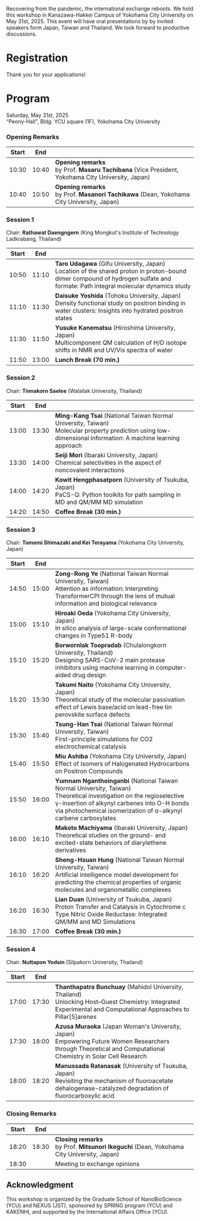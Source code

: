 Recovering from the pandemic, the international exchange reboots. We hold this workshop in Kanazawa-Hakkei Campus of Yokohama City University on May 31st, 2025. This event will have oral presentations by by invited speakers form Japan, Taiwan and Thailand. We look forward to productive discussions.


# Registration

Thank you for your applications!

# Program

Saturday, May 31st, 2025<br>
“Peony-Hall”, Bldg. YCU square (1F), Yokohama City University

### Opening Remarks

| Start | End   |         |
| :---: | :---: | :------ |
| 10:30 | 10:40 | **Opening remarks**<br>by Prof. **Masaru Tachibana** (Vice President, Yokohama City University, Japan) |
| 10:40 | 10:50 | **Opening remarks**<br>by Prof. **Masanori Tachikawa** (Dean, Yokohama City University, Japan) |

### Session 1

Chair: **Rathawat Daengngern** (King Mongkut's Institute of Technology Ladkrabang, Thailand)

| Start | End   |         |
| :---: | :---: | :------ |
| 10:50 | 11:10 | **Taro Udagawa** (Gifu University, Japan)<br>Location of the shared proton in proton-bound dimer compound of hydrogen sulfate and formate: Path integral molecular dynamics study |
| 11:10 | 11:30 | **Daisuke Yoshida** (Tohoku University, Japan)<br>Density functional study on positron binding in water clusters: Insights into hydrated positron states |
| 11:30 | 11:50 | **Yusuke Kanematsu** (Hiroshima University, Japan)<br>Multicomponent QM calculation of H/D isotope shifts in NMR and UV/Vis spectra of water |
| 11:50 | 13:00 | **Lunch Break (70 min.)** |

### Session 2

Chair: **Tinnakorn Saelee** (Walailak University, Thailand)  

| Start | End   |         |
| :---: | :---: | :------ |
| 13:00 | 13:30 | **Ming-Kang Tsai** (National Taiwan Normal University, Taiwan)<br>Molecular property prediction using low-dimensional information: A machine learning approach |
| 13:30 | 14:00 | **Seiji Mori** (Ibaraki University, Japan)<br>Chemical selectivities in the aspect of noncovalent interactions |
| 14:00 | 14:20 | **Kowit Hengphasatporn** (University of Tsukuba, Japan)<br>PaCS-Q: Python toolkits for path sampling in MD and QM/MM MD simulation |
| 14:20 | 14:50 | **Coffee Break (30 min.)** |

### Session 3

Chair: **Tomomi Shimazaki and Kei Terayama** (Yokohama City University, Japan)

| Start | End   |         |
| :---: | :---: | :------ |
| 14:50 | 15:00 | **Zong-Rong Ye** (National Taiwan Normal University, Taiwan)<br>Attention as information: Interpreting TransformerCPI through the lens of mutual information and biological relevance |
| 15:00 | 15:10 | **Hiroaki Oeda** (Yokohama City University, Japan)<br>In silico analysis of large-scale conformational changes in Type51 R-body |
| 15:10 | 15:20 | **Borwornlak Toopradab** (Chulalongkorn University, Thailand)<br>Designing SARS-CoV-2 main protease inhibitors using machine learning in computer-aided drug design |
| 15:20 | 15:30 | **Takumi Naito** (Yokohama City University, Japan)<br>Theoretical study of the molecular passivation effect of Lewis base/acid on lead-free tin perovskite surface defects |
| 15:30 | 15:40 | **Tsung-Han Tsai** (National Taiwan Normal University, Taiwan)<br>First-principle simulations for CO2 electrochemical catalysis |
| 15:40 | 15:50 | **Miu Ashiba** (Yokohama City University, Japan)<br>Effect of Isomers of Halogenated Hydrocarbons on Positron Compounds |
| 15:50 | 16:00 | **Yumnam Nganthoinganbi** (National Taiwan Normal University, Taiwan)<br>Theoretical investigation on the regioselective γ-insertion of alkynyl carbenes into O-H bonds via photochemical isomerization of α-alkynyl carbene carboxylates |
| 16:00 | 16:10 | **Makoto Machiyama** (Ibaraki University, Japan)<br>Theoretical studies on the ground- and excited-state behaviors of diarylethene derivatives |
| 16:10 | 16:20 | **Sheng-Hsuan Hung** (National Taiwan Normal University, Taiwan)<br>Artificial intelligence model development for predicting the chemical properties of organic molecules and organometallic complexes |
| 16:20 | 16:30 | **Lian Duan** (University of Tsukuba, Japan)<br>Proton Transfer and Catalysis in Cytochrome c Type Nitric Oxide Reductase: Integrated QM/MM and MD Simulations |
| 16:30 | 17:00 | **Coffee Break (30 min.)** |

### Session 4

Chair: **Nuttapon Yodsin** (Silpakorn University, Thailand)

| Start | End   |         |
| :---: | :---: | :------ |
| 17:00 | 17:30 | **Thanthapatra Bunchuay** (Mahidol University, Thailand)<br>Unlocking Host–Guest Chemistry: Integrated Experimental and Computational Approaches to Pillar[5]arenes |
| 17:30 | 18:00 | **Azusa Muraoka** (Japan Woman's University, Japan)<br>Empowering Future Women Researchers through Theoretical and Computational Chemistry in Solar Cell Research |
| 18:00 | 18:20 | **Manussada Ratanasak** (University of Tsukuba, Japan)<br>Revisiting the mechanism of fluoroacetate dehalogenase-catalyzed degradation of fluorocarboxylic acid |

### Closing Remarks

| Start | End   |         |
| :---: | :---: | :------ |
| 18:20 | 18:30 | **Closing remarks**<br>by Prof. **Mitsunori Ikeguchi** (Dean, Yokohama City University, Japan) |
| 18:30 |       | Meeting to exchange opinions |


## Acknowledgment

This workshop is organized by the Graduate School of NanoBioScience (YCU) and NEXUS (JST), sponsored by SPRING program (YCU) and KAKENHI, and supported by the International Affairs Office (YCU). 
